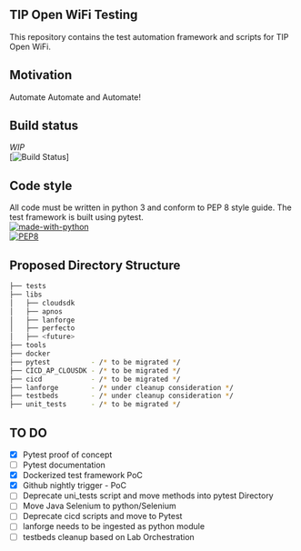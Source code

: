 ## TIP Open WiFi Testing
This repository contains the test automation framework and scripts for  TIP Open WiFi.

## Motivation
Automate Automate and Automate!

## Build status
*WIP*  
[![Build Status](https://github.com/Telecominfraproject/wlan-testing/workflows/nightly%20build/badge.svg)]

## Code style
All code must be written in python 3 and conform to PEP 8 style guide. The test framework is built using pytest.  
[![made-with-python](https://img.shields.io/badge/Made%20with-Python-1f425f.svg)](https://www.python.org/)   
[![PEP8](https://img.shields.io/badge/code%20style-pep8-orange.svg)](https://www.python.org/dev/peps/pep-0008/)  

## Proposed Directory Structure
```bash
├── tests
├── libs
│   ├── cloudsdk
│   ├── apnos
│   ├── lanforge
│   ├── perfecto
│   ├── <future>
├── tools
├── docker
├── pytest          - /* to be migrated */
├── CICD_AP_CLOUSDK - /* to be migrated */
├── cicd            - /* to be migrated */
├── lanforge        - /* under cleanup consideration */
├── testbeds        - /* under cleanup consideration */
├── unit_tests      - /* to be migrated */
```

## TO DO
- [x] Pytest proof of concept
- [ ] Pytest documentation
- [x] Dockerized test framework PoC
- [x] Github nightly trigger - PoC
- [ ] Deprecate uni_tests script and move methods into pytest Directory
- [ ] Move Java Selenium to python/Selenium
- [ ] Deprecate cicd scripts and move to Pytest
- [ ] lanforge needs to be ingested as python module
- [ ] testbeds cleanup based on Lab Orchestration
